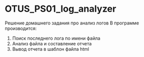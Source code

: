 # OTUS_PS01_log_analyzer
Решение домашнего задания про анализ логов
В программе производится:
1) Поиск последнего лога по имени файла
2) Анализ файла и составление отчета
3) Вывод отчета в шаблон файла html
